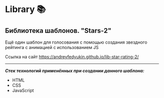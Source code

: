 # Library 📚

## Библиотека шаблонов. "Stars-2"

Ещё один шаблон для голосования с помощью создания звездного рейтинга с анимацией с использованием JS

Ссылка на сайт <https://andreyfedyukin.github.io/lib-star-rating-2/>

---

***Стек технологий применённых при создании данного шаблона:***

- HTML
- CSS
- JavaScript
